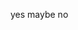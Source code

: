 yes maybe no

<!---
Jozelol/Jozelol is a ✨ special ✨ repository because its `README.md` (this file) appears on your GitHub profile.
You can click the Preview link to take a look at your changes.
--->
